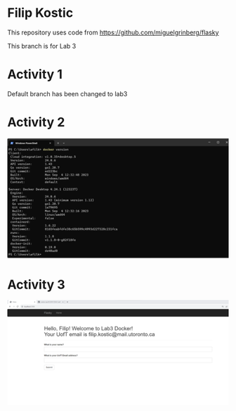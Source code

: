 # Filip Kostic

This repository uses code from https://github.com/miguelgrinberg/flasky

This branch is for Lab 3

# Activity 1

Default branch has been changed to lab3

# Activity 2

![Alt text](images/Activity2.png)

# Activity 3

![Alt text](images/Activity3.png)